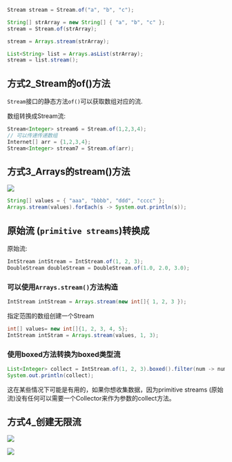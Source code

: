 ```java
Stream stream = Stream.of("a", "b", "c");

String[] strArray = new String[] { "a", "b", "c" };
stream = Stream.of(strArray);

stream = Arrays.stream(strArray);

List<String> list = Arrays.asList(strArray);
stream = list.stream();
```






## 方式2_Stream的of()方法

`Stream`接口的静态方法`of()`可以获取数组对应的流.

数组转换成Stream流:

```java
Stream<Integer> stream6 = Stream.of(1,2,3,4);
// 可以传递传递数组
Internet[] arr = {1,2,3,4};
Stream<Integer> stream7 = Stream.of(arr);

```

## 方式3_Arrays的stream()方法

![](https://pic.superbed.cn/item/5e0dd52f76085c3289662614.jpg)

```java
String[] values = { "aaa", "bbbb", "ddd", "cccc" };
Arrays.stream(values).forEach(s -> System.out.println(s));
```

## 原始流 (`primitive streams`)转换成

原始流:

```java
IntStream intStream = IntStream.of(1, 2, 3);
DoubleStream doubleStream = DoubleStream.of(1.0, 2.0, 3.0);
```

### 可以使用`Arrays.stream()`方法构造

```java
IntStream intStream = Arrays.stream(new int[]{ 1, 2, 3 });
```

指定范围的数组创建一个Stream

```java
int[] values= new int[]{1, 2, 3, 4, 5};
IntStream intStram = Arrays.stream(values, 1, 3);
```

### 使用boxed方法转换为boxed类型流

```java
List<Integer> collect = IntStream.of(1, 2, 3).boxed().filter(num -> num > 2).collect(Collectors.toList());
System.out.println(collect);
```

这在某些情况下可能是有用的，如果你想收集数据，因为primitive streams (原始流)没有任何可以需要一个Collector来作为参数的collect方法。

## 方式4_创建无限流

![](https://pic.superbed.cn/item/5e0dd56976085c3289662ce8.jpg)

![](https://pic.superbed.cn/item/5e0dd57676085c3289662e49.jpg)

















































